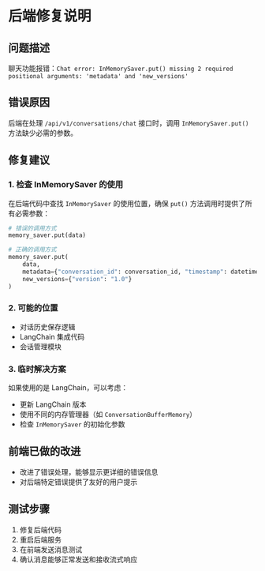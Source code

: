 # 后端修复说明

## 问题描述
聊天功能报错：`Chat error: InMemorySaver.put() missing 2 required positional arguments: 'metadata' and 'new_versions'`

## 错误原因
后端在处理 `/api/v1/conversations/chat` 接口时，调用 `InMemorySaver.put()` 方法缺少必需的参数。

## 修复建议

### 1. 检查 InMemorySaver 的使用
在后端代码中查找 `InMemorySaver` 的使用位置，确保 `put()` 方法调用时提供了所有必需参数：

```python
# 错误的调用方式
memory_saver.put(data)

# 正确的调用方式
memory_saver.put(
    data,
    metadata={"conversation_id": conversation_id, "timestamp": datetime.now()},
    new_versions={"version": "1.0"}
)
```

### 2. 可能的位置
- 对话历史保存逻辑
- LangChain 集成代码
- 会话管理模块

### 3. 临时解决方案
如果使用的是 LangChain，可以考虑：
- 更新 LangChain 版本
- 使用不同的内存管理器（如 `ConversationBufferMemory`）
- 检查 `InMemorySaver` 的初始化参数

## 前端已做的改进
- 改进了错误处理，能够显示更详细的错误信息
- 对后端特定错误提供了友好的用户提示

## 测试步骤
1. 修复后端代码
2. 重启后端服务
3. 在前端发送消息测试
4. 确认消息能够正常发送和接收流式响应